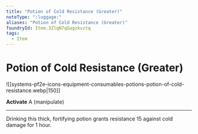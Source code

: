 ```yaml
---
title: "Potion of Cold Resistance (Greater)"
noteType: ":luggage:"
aliases: "Potion of Cold Resistance (Greater)"
foundryId: Item.3ZlqN7qGagzkvztq
tags:
  - Item
---
```


# Potion of Cold Resistance (Greater)
![[systems-pf2e-icons-equipment-consumables-potions-potion-of-cold-resistance.webp|150]]

**Activate** A (manipulate)

* * *

Drinking this thick, fortifying potion grants resistance 15 against cold damage for 1 hour.


